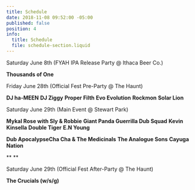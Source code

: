 ```yaml
---
title: Schedule
date: 2018-11-08 09:52:00 -05:00
published: false
position: 4
info:
  title: Schedule
  file: schedule-section.liquid
---
```


Saturday June 8th (FYAH IPA Release Party @ Ithaca Beer Co.)

**Thousands of One**

Friday June 28th (Official Fest Pre-Party @ The Haunt)

**DJ ha-MEEN**
**DJ Ziggy**
**Proper Filth**
**Evo Evolution**
**Rockmon**
**Solar Lion**


Saturday June 29th (Main Event @ Stewart Park)

**Mykal Rose with Sly & Robbie**
**Giant Panda Guerrilla Dub Squad**
**Kevin Kinsella**
**Double Tiger**
**E.N Young**

**Dub ApocalypseCha Cha & The Medicinals**
**The Analogue Sons**
**Cayuga Nation**

**
**

Saturday June 29th (Official Fest After-Party @ The Haunt)

**The Crucials (w/s/g)**